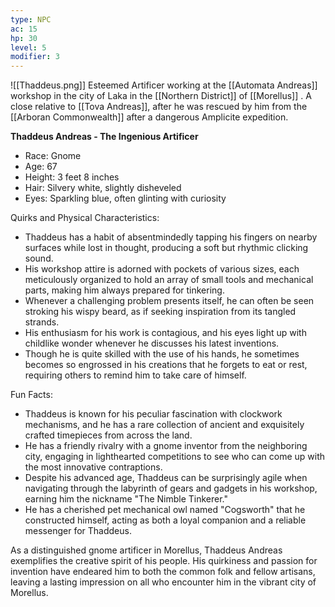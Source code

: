 ```yaml
---
type: NPC
ac: 15
hp: 30
level: 5
modifier: 3
---
```

![[Thaddeus.png]]
Esteemed Artificer working at the [[Automata Andreas]] workshop in the city of Laka in the [[Northern District]] of [[Morellus]] . A close relative to [[Tova Andreas]], after he was rescued by him from the [[Arboran Commonwealth]] after a dangerous Amplicite expedition.

**Thaddeus Andreas - The Ingenious Artificer**

- Race: Gnome
- Age: 67
- Height: 3 feet 8 inches
- Hair: Silvery white, slightly disheveled
- Eyes: Sparkling blue, often glinting with curiosity

Quirks and Physical Characteristics:

- Thaddeus has a habit of absentmindedly tapping his fingers on nearby surfaces while lost in thought, producing a soft but rhythmic clicking sound.
- His workshop attire is adorned with pockets of various sizes, each meticulously organized to hold an array of small tools and mechanical parts, making him always prepared for tinkering.
- Whenever a challenging problem presents itself, he can often be seen stroking his wispy beard, as if seeking inspiration from its tangled strands.
- His enthusiasm for his work is contagious, and his eyes light up with childlike wonder whenever he discusses his latest inventions.
- Though he is quite skilled with the use of his hands, he sometimes becomes so engrossed in his creations that he forgets to eat or rest, requiring others to remind him to take care of himself.

Fun Facts:

- Thaddeus is known for his peculiar fascination with clockwork mechanisms, and he has a rare collection of ancient and exquisitely crafted timepieces from across the land.
- He has a friendly rivalry with a gnome inventor from the neighboring city, engaging in lighthearted competitions to see who can come up with the most innovative contraptions.
- Despite his advanced age, Thaddeus can be surprisingly agile when navigating through the labyrinth of gears and gadgets in his workshop, earning him the nickname "The Nimble Tinkerer."
- He has a cherished pet mechanical owl named "Cogsworth" that he constructed himself, acting as both a loyal companion and a reliable messenger for Thaddeus.

As a distinguished gnome artificer in Morellus, Thaddeus Andreas exemplifies the creative spirit of his people. His quirkiness and passion for invention have endeared him to both the common folk and fellow artisans, leaving a lasting impression on all who encounter him in the vibrant city of Morellus.
